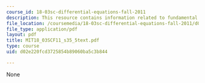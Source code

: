 ```yaml
---
course_id: 18-03sc-differential-equations-fall-2011
description: This resource contains information related to fundamental matrices.
file_location: /coursemedia/18-03sc-differential-equations-fall-2011/d02e220fcd3725854b89060ba5c3b844_MIT18_03SCF11_s35_5text.pdf
file_type: application/pdf
layout: pdf
title: MIT18_03SCF11_s35_5text.pdf
type: course
uid: d02e220fcd3725854b89060ba5c3b844

---
```

None